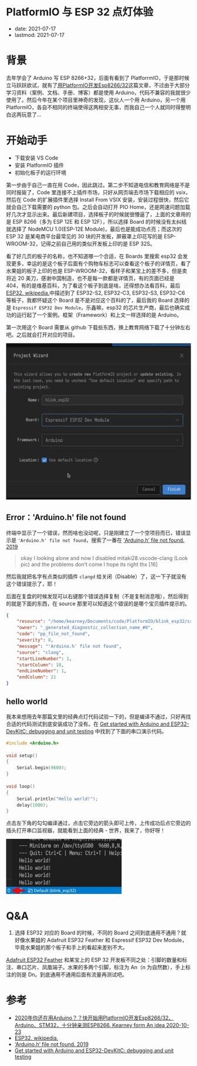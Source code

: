 # PlatformIO 与 ESP 32 点灯体验
- date: 2021-07-17
- lastmod: 2021-07-17

# 背景
去年学会了 Arduino 写 ESP 8266+32，后面有看到了 PlatforrmIO，于是那时候立马跃跃欲试，就有了[用PlatformIO开发Esp8266/32](https://blog.csdn.net/weixin_43031092/article/details/109233133)这篇文章，不过由于大部分学习资料（案例、文档、手册、博客）都是使用 Arduino，代码不兼容的我就很少使用了。然后今年在某个项目里神奇的发现，这伙人一个用 Arduino，另一个用 PlatformIO，各自不相同的终端使得这两相安无事，而我自己一个人就同时得整明白这两玩意了...

# 开始动手
- 下载安装 VS Code
- 安装 PlatformIO 插件
- 初始化板子的运行环境

第一步由于自己一直在用 Code，因此跳过。第二步不知道电信和教育网络是不是同时报毙了，Code 里连接不上插件市场，只好从网页端去市场下载相应的 vsix，然后在 Code 的扩展插件里选择 Install From VSIX 安装，安装过程很快，然后它就会自己下载需要的 python 包。之后会自动打开 PIO Home，还是网速问题加载好几次才显示出来。最后新建项目，选择板子的时候就很懵逼了，上面的文章用的是 ESP 8266（多为 ESP 12E 和 ESP 12F），所以选择 Board 的时候没有太纠结就选择了 NodeMCU 1.0(ESP-12E Module)，最后也是能成功点亮；而这次的 ESP 32 是某电商平台最常见的 30 块的开发板，屏蔽罩上印花写的是 ESP-WROOM-32，记得之前自己用的类似开发板上印的是 ESP 32S。

看了好几页的板子的名称，也不知道哪一个合适，在 Boards 里搜索 esp32 会发现更多，幸运的是这个板子后面有个购物车标志可以查看这个板子的详情页，看了水果姐的板子上印的也是 ESP-WROOM-32，看样子和某宝上的差不多，但是卖将近 20 美刀，感谢中国制造，也不是每一款都是详情页，有的页面已经是 404，有的是维基百科，为了看这个板子到底是啥，还得想办法看百科，最后[ESP32. wikipedia.](https://en.wikipedia.org/wiki/ESP32)中描述到了 ESP32-S2, ESP32-C3, ESP32-S3, ESP32-C6 等板子，我都怀疑这个 Board 是不是对应这个百科的了，最后我的 Board 选择的是 `Espressif ESP32 Dev Module`，乐鑫嘛，esp32 的芯片生产商，最后也确实成功的运行起了一个案例。框架（Framework）和上文一样选择的是 Arduino。

第一次用这个 Board 需要从 github 下载些东西，换上教育网络下载了十分钟左右吧。之后就会打开对应的项目。

![初次创建 esp32项目示意图](../../static/images/espPlatformIO/esp32-project.jpg)

## Error：'Arduino.h' file not found
终端中显示了一个错误，然而啥也没动呢，只是刚建立了一个空项目而已，错误显示是 `'Arduino.h' file not found`，搜索了一番在 [‘Arduino.h’ file not found. 2019](https://community.platformio.org/t/arduino-h-file-not-found/11236)
  > okay I looking alone and now I disabled mitaki28.vscode-clang (Look pic) and the problems don’t come I hope its right thx [16] 

然后我就把名字有点类似的插件 `clangd` 给关闭（Disable）了，这一下子就没有这个错误提示了，耶！

后面在复盘的时候发现可以右键那个错误选择复制（不是复制消息哦），然后得到的就是下面的东西，在 source 那里可以知道这个错误的是哪个宝贝插件提示的。
```json
{
	"resource": "/home/kearney/Documents/code/PlatformIO/blink_esp32/src/main.cpp",
	"owner": "_generated_diagnostic_collection_name_#0",
	"code": "pp_file_not_found",
	"severity": 8,
	"message": "'Arduino.h' file not found",
	"source": "clang",
	"startLineNumber": 1,
	"startColumn": 10,
	"endLineNumber": 1,
	"endColumn": 21
}
```

## hello world
我本来想用去年那篇文里的经典点灯代码试验一下的，但是编译不通过，只好再找合适的代码测试到底安装成功了没有。在 [Get started with Arduino and ESP32-DevKitC: debugging and unit testing](https://docs.platformio.org/en/latest/tutorials/espressif32/arduino_debugging_unit_testing.html) 中找到了下面的串口演示代码。

```cpp
#include <Arduino.h>

void setup()
{
    Serial.begin(9600);
}

void loop()
{
    Serial.println("Hello world!");
    delay(1000);
}
```

点击左下角的勾勾编译通过，点击它旁边的箭头即可上传，上传成功后点它旁边的插头打开串口监视器，就能看到上面的经典 - 世界，我来了，你好呀！

![串口监视器显示 hello world](../../static/images/espPlatformIO/serial-hello.jpg)

# Q&A
1. 选择 ESP32 对应的 Board 的时候，不同的 Board 之间到底通用不通用？就好像水果姐的 Adafruit ESP32 Feather 和 Espressif ESP32 Dev Module，毕竟水果姐的那个板子和手上的看起来差别不大。

  [Adafruit ESP32 Feather](https://www.adafruit.com/product/3405) 和某宝上的 ESP 32 开发板不同之处：引脚的数量和标注、串口芯片、凤凰端子。水果的多两个引脚，标注为 An（n 为自然数），手上标注的则是 Dn。到底通用不通用后面有流量再测试吧。

# 参考
- [2020年你还在用Arduino？？快开始用PlatformIO开发Esp8266/32、Arduino、STM32，十分钟亲测ESP8266. Kearney form An idea 2020-10-23](https://blog.csdn.net/weixin_43031092/article/details/109233133)
- [ESP32. wikipedia.](https://en.wikipedia.org/wiki/ESP32)
- [‘Arduino.h’ file not found. 2019](https://community.platformio.org/t/arduino-h-file-not-found/11236)
- [Get started with Arduino and ESP32-DevKitC: debugging and unit testing](https://docs.platformio.org/en/latest/tutorials/espressif32/arduino_debugging_unit_testing.html)
